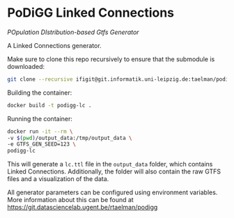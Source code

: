 # PoDiGG Linked Connections
_POpulation DIstribution-based Gtfs Generator_

A Linked Connections generator.

Make sure to clone this repo recursively to ensure that the submodule is downloaded:
```bash
git clone --recursive ifigit@git.informatik.uni-leipzig.de:taelman/podigg-lc.git
```

Building the container:
```bash
docker build -t podigg-lc .
```

Running the container:
```bash
docker run -it --rm \
-v $(pwd)/output_data:/tmp/output_data \
-e GTFS_GEN_SEED=123 \
podigg-lc
```
This will generate a `lc.ttl` file in the `output_data` folder, which contains Linked Connections.
Additionally, the folder will also contain the raw GTFS files and a visualization of the data.

All generator parameters can be configured using environment variables.
More information about this can be found at https://git.datasciencelab.ugent.be/rtaelman/podigg

